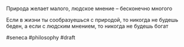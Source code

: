 Природа желает малого, людское мнение – бесконечно многого 

Если в жизни ты сообразуешься с природой, то никогда не будешь беден, а если с людским мнением, то никогда не будешь богат

#seneca #philosophy
#draft
